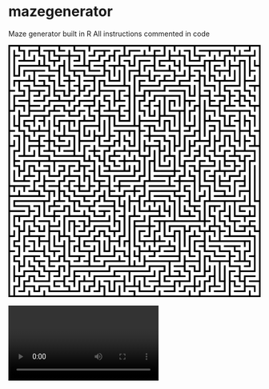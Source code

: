 # mazegenerator
Maze generator built in R
All instructions commented in code

![](finalmaze.png)

![](animation.mp4)
